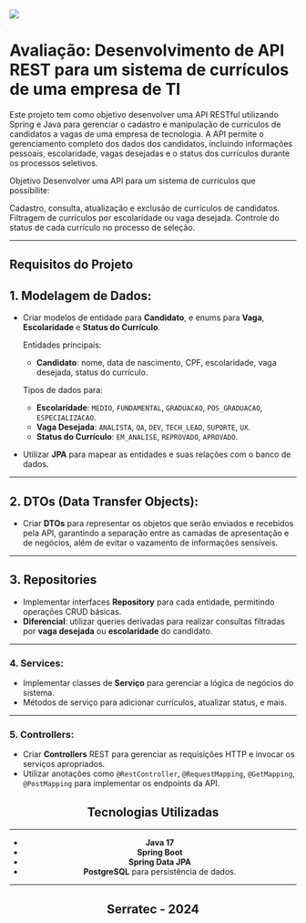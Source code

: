 <img src="http://img.shields.io/static/v1?label=STATUS&message=CONCLUIDO&color=GREEN&style=for-the-badge"/>

# Avaliação: Desenvolvimento de API REST para um sistema de currículos de uma empresa de TI

Este projeto tem como objetivo desenvolver uma API RESTful utilizando Spring e Java para gerenciar o cadastro e manipulação de currículos de candidatos a vagas de uma empresa de tecnologia. A API permite o gerenciamento completo dos dados dos candidatos, incluindo informações pessoais, escolaridade, vagas desejadas e o status dos currículos durante os processos seletivos.

Objetivo
Desenvolver uma API para um sistema de currículos que possibilite:

Cadastro, consulta, atualização e exclusão de currículos de candidatos.
Filtragem de currículos por escolaridade ou vaga desejada.
Controle do status de cada currículo no processo de seleção.

---

## Requisitos do Projeto

## 1. Modelagem de Dados:

- Criar modelos de entidade para **Candidato**, e enums para **Vaga**, **Escolaridade** e **Status do Currículo**.
  
  Entidades principais:
  - **Candidato**: nome, data de nascimento, CPF, escolaridade, vaga desejada, status do currículo.

  Tipos de dados para:
  - **Escolaridade**: `MEDIO`, `FUNDAMENTAL`, `GRADUACAO`, `POS_GRADUACAO`, `ESPECIALIZACAO`.
  - **Vaga Desejada**: `ANALISTA`, `QA`, `DEV`, `TECH_LEAD`, `SUPORTE`, `UX`.
  - **Status do Currículo**: `EM_ANALISE`, `REPROVADO`, `APROVADO`.

- Utilizar **JPA** para mapear as entidades e suas relações com o banco de dados.

---

## 2. DTOs (Data Transfer Objects):

- Criar **DTOs** para representar os objetos que serão enviados e recebidos pela API, garantindo a separação entre as camadas de apresentação e de negócios, além de evitar o vazamento de informações sensíveis.

---

## 3. Repositories

- Implementar interfaces **Repository** para cada entidade, permitindo operações CRUD básicas.
- **Diferencial**: utilizar queries derivadas para realizar consultas filtradas por **vaga desejada** ou **escolaridade** do candidato.

---

### 4. Services:
- Implementar classes de **Serviço** para gerenciar a lógica de negócios do sistema.
- Métodos de serviço para adicionar currículos, atualizar status, e mais.

---

### 5. Controllers:
- Criar **Controllers** REST para gerenciar as requisições HTTP e invocar os serviços apropriados.
- Utilizar anotações como `@RestController`, `@RequestMapping`, `@GetMapping`, `@PostMapping` para implementar os endpoints da API.

<div align="center">

## **Tecnologias Utilizadas**
---


- **Java 17**
- **Spring Boot**
- **Spring Data JPA**
- **PostgreSQL** para persistência de dados.


---
## **Serratec - 2024**

</div>



